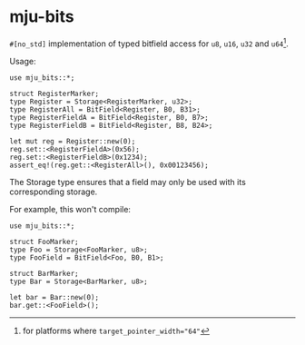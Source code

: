 # mju-bits

`#[no_std]` implementation of typed bitfield access for `u8`, `u16`, `u32` and `u64`[^1].


Usage:

```
use mju_bits::*;

struct RegisterMarker;
type Register = Storage<RegisterMarker, u32>;
type RegisterAll = BitField<Register, B0, B31>;
type RegisterFieldA = BitField<Register, B0, B7>;
type RegisterFieldB = BitField<Register, B8, B24>;

let mut reg = Register::new(0);
reg.set::<RegisterFieldA>(0x56);
reg.set::<RegisterFieldB>(0x1234);
assert_eq!(reg.get::<RegisterAll>(), 0x00123456);
```

The Storage type ensures that a field may only be used with its corresponding storage.

For example, this won't compile:

```compilefail
use mju_bits::*;

struct FooMarker;
type Foo = Storage<FooMarker, u8>;
type FooField = BitField<Foo, B0, B1>;

struct BarMarker;
type Bar = Storage<BarMarker, u8>;

let bar = Bar::new(0);
bar.get::<FooField>();
```

[^1]: for platforms where `target_pointer_width="64"`
